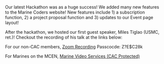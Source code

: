 Our latest Hackathon was as a huge success!  We added many new features to the Marine Coders website! New features include 1) a subscription function, 2) a project proposal function and 3) updates to our Event page layout!

After the hackathon, we hosted our first guest speaker, Miles Tiglao (USMC, ret.)!  Checkout the recording of his talk at the links below:

For our non-CAC members, [Zoom Recording](https://us02web.zoom.us/rec/share/8qntZYHsw4H1xkvCFS6YfwuYNu9eweyhi22OUYHwsQJwbFywtCqadBkYzQ_0nsFY.Szee4QhLQhLRYIGP) Passcocde: Z?E$C28k

For Marines on the MCEN, [Marine Video Services (CAC Protected)](https://www.marinenet.usmc.mil/mvs/Channel/Home.aspx?Id=1126)
